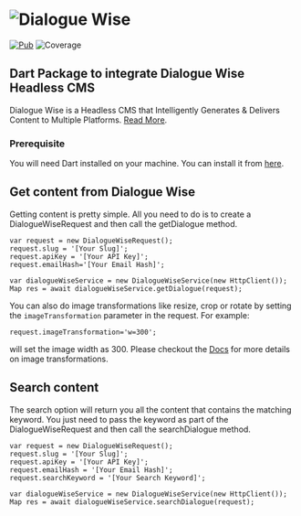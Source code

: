 # ![Dialogue Wise](https://dialoguewise.com/images/logo.png)

[![Pub](https://img.shields.io/pub/v/dialogue_wise.svg?style=flat)](https://pub.dartlang.org/packages/dialogue_wise)
![Coverage](https://raw.githubusercontent.com/dialoguewise/dart-package/master/coverage_badge.svg?sanitize=true)
## Dart Package to integrate Dialogue Wise Headless CMS
Dialogue Wise is a Headless CMS that Intelligently Generates &
Delivers Content to Multiple Platforms.
[Read More](https://dialoguewise.com/).

### Prerequisite
You will need Dart installed on your machine.
You can install it from [here](https://dart.dev/get-dart).


## Get content from Dialogue Wise

Getting content is pretty simple. All you need to do is to create a DialogueWiseRequest and then call the getDialogue method.

```
var request = new DialogueWiseRequest();
request.slug = '[Your Slug]';
request.apiKey = '[Your API Key]';
request.emailHash='[Your Email Hash]';

var dialogueWiseService = new DialogueWiseService(new HttpClient()); 
Map res = await dialogueWiseService.getDialogue(request);
```

You can also do image transformations like resize, crop or rotate by setting the `imageTransformation` parameter in the request. For example:

```
request.imageTransformation='w=300';
```

will set the image width as 300. Please checkout the [Docs](https://docs.dialoguewise.com/) for more details on image transformations.


## Search content

The search option will return you all the content that contains the matching keyword. You just need to pass the keyword as part of the DialogueWiseRequest and then call the searchDialogue method.

```
var request = new DialogueWiseRequest();
request.slug = '[Your Slug]';
request.apiKey = '[Your API Key]';
request.emailHash = '[Your Email Hash]';
request.searchKeyword = '[Your Search Keyword]';

var dialogueWiseService = new DialogueWiseService(new HttpClient()); 
Map res = await dialogueWiseService.searchDialogue(request);
```

